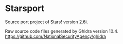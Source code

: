 # Starsport
Source port project of Stars! version 2.6i.

Raw source code files generated by Ghidra version 10.4.
https://github.com/NationalSecurityAgency/ghidra
